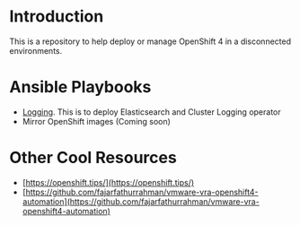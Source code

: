 # Introduction
This is a repository to help deploy or manage OpenShift 4 in a disconnected environments. 

# Ansible Playbooks
* [Logging](/logging). This is to deploy Elasticsearch and Cluster Logging operator
* Mirror OpenShift images (Coming soon)

# Other Cool Resources
- [https://openshift.tips/](https://openshift.tips/)
- [https://github.com/fajarfathurrahman/vmware-vra-openshift4-automation](https://github.com/fajarfathurrahman/vmware-vra-openshift4-automation)
